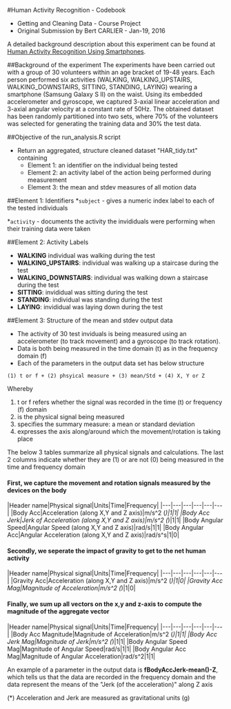 #Human Activity Recognition - Codebook
* Getting and Cleaning Data - Course Project
* Original Submission by Bert CARLIER - Jan-19, 2016

A detailed background description about this experiment can be found at [Human Activity Recognition Using Smartphones](http://archive.ics.uci.edu/ml/datasets/Human+Activity+Recognition+Using+Smartphones). 

##Background of the experiment
The experiments have been carried out with a group of 30 volunteers within an age bracket of 19-48 years. Each person performed six activities (WALKING, WALKING_UPSTAIRS, WALKING_DOWNSTAIRS, SITTING, STANDING, LAYING) wearing a smartphone (Samsung Galaxy S II) on the waist. Using its embedded accelerometer and gyroscope, we captured 3-axial linear acceleration and 3-axial angular velocity at a constant rate of 50Hz. The obtained dataset has been randomly partitioned into two sets, where 70% of the volunteers was selected for generating the training data and 30% the test data. 

##Objective of the run_analysis.R script
* Return an aggregated, structure cleaned dataset "HAR_tidy.txt" containing
  * Element 1: an identifier on the individual being tested
  * Element 2: an activity label of the action being performed during measurement
  * Element 3: the mean and stdev measures of all motion data
  
##Element 1: Identifiers
*`subject` - gives a numeric index label to each of the tested individuals

*`activity` - documents the activity the invididuals were performing when their training data were taken

##Element 2: Activity Labels
* **WALKING**  individual was walking during the test
* **WALKING_UPSTAIRS**: individual was walking up a staircase during the test
* **WALKING_DOWNSTAIRS**: individual was walking down a staircase during the test
* **SITTING**: invididual was sitting during the test
* **STANDING**: individual was standing during the test
* **LAYING**: invididual was laying down during the test

##Element 3: Structure of the mean and stdev output data
* The activity of 30 test inviduals is being measured using an accelerometer (to track movement) and a gyroscope (to track rotation).
* Data is both being measured in the time domain (t) as in the frequency domain (f)
* Each of the parameters in the output data set has below structure
```
(1) t or f + (2) phsyical measure + (3) mean/Std + (4) X, Y or Z
```
Whereby

1. t or f refers whether the signal was recorded in the time (t) or frequency (f) domain
2. is the physical signal being measured
3. specifies the summary measure: a mean or standard deviation
4. expresses the axis along/around which the movement/rotation is taking place

The below 3 tables summarize all physical signals and calculations.
The last 2 columns indicate whether they are (1) or are not (0) being measured in the time and frequency domain

#### First, we capture the movement and rotation signals measured by the devices on the body
|Header name|Physical signal|Units|Time|Frequency|
|---|---|---|---|---|---|
|Body Acc|Acceleration (along X,Y and Z axis)|m/s^2 (*)|1|1|
|Body Acc Jerk|Jerk of Acceleration (along X,Y and Z axis)|m/s^2 (*)|1|1|
|Body Angular Speed|Angular Speed (along X,Y and Z axis)|rad/s|1|1|
|Body Angular Acc|Angular Acceleration (along X,Y and Z axis)|rad/s^s|1|0|

#### Secondly, we seperate the impact of gravity to get to the net human activity
|Header name|Physical signal|Units|Time|Frequency|
|---|---|---|---|---|---|
|Gravity Acc|Acceleration (along X,Y and Z axis)|m/s^2 (*)|1|0|
|Gravity Acc Mag|Magnitude of Acceleration|m/s^2 (*)|1|0|

#### Finally, we sum up all vectors on the x,y and z-axis to compute the magnitude of the aggregate vector
|Header name|Physical signal|Units|Time|Frequency|
|---|---|---|---|---|---|
|Body Acc Magnitude|Magnitude of Acceleration|m/s^2 (*)|1|1|
|Body Acc Jerk Mag|Magnitude of Jerk|m/s^2 (*)|1|1|
|Body Angular Speed Mag|Magnitude of Angular Speed|rad/s|1|1|
|Body Angular Acc Mag|Magnitude of Angular Acceleration|rad/s^2|1|1|

An example of a parameter in the output data is **fBodyAccJerk-mean()-Z**, which tells us that the data are recorded in the frequency domain and the data represent the means of the "Jerk (of the acceleration)" along Z axis



(*) Acceleration and Jerk are measured as gravitational units (g)




